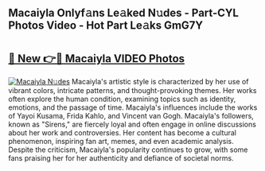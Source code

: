 ## Macaiyla Onlyf𝚊ns Le𝚊ked N𝚞des - Part-CYL Photos Video - Hot Part Le𝚊ks GmG7Y

# <h2><a href="http://ac4912.deff.icu/?id=Macaiyla">🔗 New 👉🔴 Macaiyla VIDEO Photos</a></h2>

[![Macaiyla N𝚞des](https://i.imgur.com/rIISA9y.gif)](http://ac4912.deff.icu/?id=Macaiyla)
Macaiyla's artistic style is characterized by her use of vibrant colors, intricate patterns, and thought-provoking themes. Her works often explore the human condition, examining topics such as identity, emotions, and the passage of time. Macaiyla's influences include the works of Yayoi Kusama, Frida Kahlo, and Vincent van Gogh. Macaiyla's followers, known as "Sirens," are fiercely loyal and often engage in online discussions about her work and controversies. Her content has become a cultural phenomenon, inspiring fan art, memes, and even academic analysis. Despite the criticism, Macaiyla's popularity continues to grow, with some fans praising her for her authenticity and defiance of societal norms.
